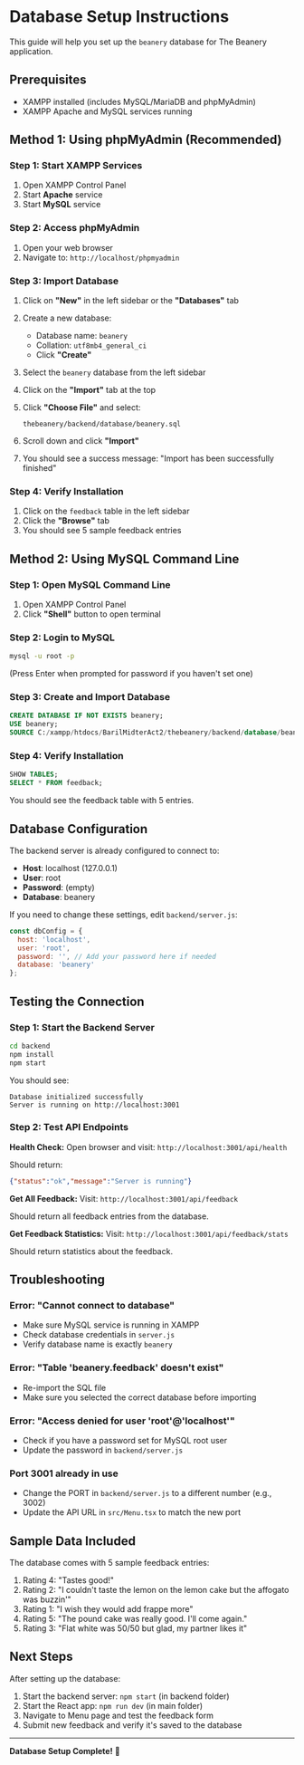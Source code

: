 # Database Setup Instructions

This guide will help you set up the `beanery` database for The Beanery application.

## Prerequisites

- XAMPP installed (includes MySQL/MariaDB and phpMyAdmin)
- XAMPP Apache and MySQL services running

## Method 1: Using phpMyAdmin (Recommended)

### Step 1: Start XAMPP Services
1. Open XAMPP Control Panel
2. Start **Apache** service
3. Start **MySQL** service

### Step 2: Access phpMyAdmin
1. Open your web browser
2. Navigate to: `http://localhost/phpmyadmin`

### Step 3: Import Database
1. Click on **"New"** in the left sidebar or the **"Databases"** tab
2. Create a new database:
   - Database name: `beanery`
   - Collation: `utf8mb4_general_ci`
   - Click **"Create"**

3. Select the `beanery` database from the left sidebar

4. Click on the **"Import"** tab at the top

5. Click **"Choose File"** and select:
   ```
   thebeanery/backend/database/beanery.sql
   ```

6. Scroll down and click **"Import"**

7. You should see a success message: "Import has been successfully finished"

### Step 4: Verify Installation
1. Click on the `feedback` table in the left sidebar
2. Click the **"Browse"** tab
3. You should see 5 sample feedback entries

## Method 2: Using MySQL Command Line

### Step 1: Open MySQL Command Line
1. Open XAMPP Control Panel
2. Click **"Shell"** button to open terminal

### Step 2: Login to MySQL
```bash
mysql -u root -p
```
(Press Enter when prompted for password if you haven't set one)

### Step 3: Create and Import Database
```sql
CREATE DATABASE IF NOT EXISTS beanery;
USE beanery;
SOURCE C:/xampp/htdocs/BarilMidterAct2/thebeanery/backend/database/beanery.sql;
```

### Step 4: Verify Installation
```sql
SHOW TABLES;
SELECT * FROM feedback;
```

You should see the feedback table with 5 entries.

## Database Configuration

The backend server is already configured to connect to:
- **Host**: localhost (127.0.0.1)
- **User**: root
- **Password**: (empty)
- **Database**: beanery

If you need to change these settings, edit `backend/server.js`:

```javascript
const dbConfig = {
  host: 'localhost',
  user: 'root',
  password: '', // Add your password here if needed
  database: 'beanery'
};
```

## Testing the Connection

### Step 1: Start the Backend Server
```bash
cd backend
npm install
npm start
```

You should see:
```
Database initialized successfully
Server is running on http://localhost:3001
```

### Step 2: Test API Endpoints

**Health Check:**
Open browser and visit: `http://localhost:3001/api/health`

Should return:
```json
{"status":"ok","message":"Server is running"}
```

**Get All Feedback:**
Visit: `http://localhost:3001/api/feedback`

Should return all feedback entries from the database.

**Get Feedback Statistics:**
Visit: `http://localhost:3001/api/feedback/stats`

Should return statistics about the feedback.

## Troubleshooting

### Error: "Cannot connect to database"
- Make sure MySQL service is running in XAMPP
- Check database credentials in `server.js`
- Verify database name is exactly `beanery`

### Error: "Table 'beanery.feedback' doesn't exist"
- Re-import the SQL file
- Make sure you selected the correct database before importing

### Error: "Access denied for user 'root'@'localhost'"
- Check if you have a password set for MySQL root user
- Update the password in `backend/server.js`

### Port 3001 already in use
- Change the PORT in `backend/server.js` to a different number (e.g., 3002)
- Update the API URL in `src/Menu.tsx` to match the new port

## Sample Data Included

The database comes with 5 sample feedback entries:
1. Rating 4: "Tastes good!"
2. Rating 2: "I couldn't taste the lemon on the lemon cake but the affogato was buzzin'"
3. Rating 1: "I wish they would add frappe more"
4. Rating 5: "The pound cake was really good. I'll come again."
5. Rating 3: "Flat white was 50/50 but glad, my partner likes it"

## Next Steps

After setting up the database:
1. Start the backend server: `npm start` (in backend folder)
2. Start the React app: `npm run dev` (in main folder)
3. Navigate to Menu page and test the feedback form
4. Submit new feedback and verify it's saved to the database

---

**Database Setup Complete!** 🎉

